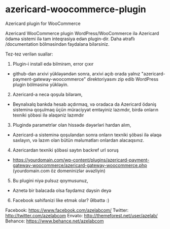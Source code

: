 # azericard-woocommerce-plugin
Azericard plugin for WooCommerce

Azericard WooCommerce plugin WordPress/WooCommerce ilə Azericard ödəmə sistemi ilə tam inteqrasiya edən plugin-dir. Daha ətraflı /documentation  bölməsindən faydalana bilərsiniz.


Tez-tez verilən suallar:


1) Plugin-i install edə bilmirəm, error çıxır
- github-dan arxivi yükləyəndən sonra, arxivi açıb orada yalnız "azericard-payment-gateway-woocommerce" direktoriyasını zip edib WordPress plugin bölməsinə yükləyin. 

2) Azericard-a necə qoşula bilərəm,
- Beynalxalq bankda hesab açdırmaq, və oradaca da Azericard ödəniş sisteminə qoşulmaq üçün müraciyyət emtəyiniz lazımdır, birdə onların texniki şöbəsi ilə əlaqəniz lazımdır

3) Plugində parametrlər olan hissədə dəyərləri hardan alım,
- Azericard-a sisteminə qoşulandan sonra onların texniki şöbəsi ilə əlaqə saxlayın, və lazım olan bütün məlumatları onlardan alacaqsınız.

4) Azericardan texniki şöbəsi saytın backref url soruş
- https://yourdomain.com/wp-content/plugins/azericard-payment-gateway-woocommerce/azericard-gateway-woocommerce.php   (yourdomain.com öz domeninizlər əvəzliyin)

5) Bu plugini niyə pulsuz qoymusunuz,
- Aznetə bir balacada olsa faydamız dəysin deyə

6) Facebook səhifənizi like etmək olar?
Əlbəttə :)

Facebook: https://www.facebook.com/azelabcom/ 
Twitter: http://twitter.com/azelabcom
Envato: http://themeforest.net/user/azelab/
Behance: https://www.behance.net/azelabcom


